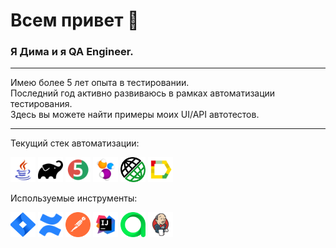 # Всем привет 👋

### Я Дима и я QA Engineer.

---

Имею более 5 лет опыта в тестировании.  
Последний год активно развиваюсь в рамках автоматизации тестирования.  
Здесь вы можете найти примеры моих UI/API автотестов.

---
Текущий стек автоматизации:
<p>
<a href="https://www.java.com/ru/"><img src="icons/java.svg" width="40px" height="40px" alt="Java"></a>
<a href="https://gradle.org"><img src="icons/gradle.svg" width="40px" height="40px" alt="Gradle"></a>
<a href="https://junit.org/junit5/"><img src="icons/JUnit5.svg" width="40px" height="40px" alt="JUnit5"></a>
<a href="https://ru.selenide.org"><img src="icons/Selenide.svg" width="40px" height="40px" alt="Selenide"></a>
<a href="https://rest-assured.io"><img src="icons/logo-transparent.png" width="40px" height="40px" alt="Selenide"></a>
<a href="https://allurereport.org"><img src="icons/Allure_Report.svg" width="40px" height="40px" alt="Allure Report"></a>
</p>
Используемые инструменты:
<p>
<a href="https://www.atlassian.com/ru/software/jira"><img src="icons/Jira.svg" width="40px" height="40px" alt="Jira"></a>
<a href="https://www.atlassian.com/software/confluence"><img src="icons/icons8-confluence.svg" width="40px" height="40px" alt="Confluence"></a>
<a href="https://www.postman.com"><img src="icons/getpostman-icon.svg" width="40px" height="40px" alt="Postman"></a>
<a href="https://www.jetbrains.com/ru-ru/idea/"><img src="icons/Intelij_IDEA.svg" width="40px" height="40px" alt="IDEA"></a>
<a href="https://qameta.io"><img src="icons/AllureTestOps.svg" width="40px" height="40px" alt="Allure TestOps"></a>
<a href="https://www.jenkins.io"><img src="icons/Jenkins.svg" width="40px" height="40px" alt="Jenkins"></a>
</p>

